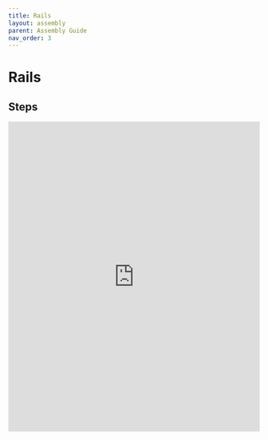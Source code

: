 ```yaml
---
title: Rails
layout: assembly
parent: Assembly Guide
nav_order: 3
---
```


# Rails

## Steps

<iframe style='width:100%; height:621px;' src="https://www.youtube.com/embed/VY_0Y-5A7ps?si=iE5GCrMPq3t7IM00" title="YouTube video player" frameborder="0" allow="accelerometer; autoplay; clipboard-write; encrypted-media; gyroscope; picture-in-picture; web-share" referrerpolicy="strict-origin-when-cross-origin" allowfullscreen></iframe>


